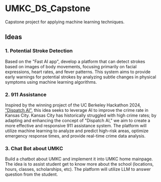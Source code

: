 # UMKC_DS_Capstone

Capstone project for applying machine learning techniques.

## Ideas

### 1. Potential Stroke Detection
Based on the "Fast AI app", develop a platform that can detect strokes based on images of body movements, focusing primarily on facial expressions, heart rates, and fever patterns. This system aims to provide early warnings for potential strokes by analyzing subtle changes in physical symptoms using machine learning algorithms.

### 2. 911 Assistance
Inspired by the winning project of the UC Berkeley Hackathon 2024, ["Dispatch AI"](https://www.youtube.com/watch?v=tsTeEkzO9xc), this idea seeks to leverage AI to improve the crime rate in Kansas City. Kansas City has historically struggled with high crime rates; by adapting and enhancing the concept of "Dispatch AI," we aim to create a more effective and responsive 911 assistance system. The platform will utilize machine learning to analyze and predict high-risk areas, optimize emergency response times, and provide real-time crime data analysis.

### 3. Chat Bot about UMKC
Build a chatbot about UMKC and implement it into UMKC home mainpage. The idea is to assist student get to know more about the school (locations, hours, classes, scholarships, etc). The platform will utilize LLM to answer question from the student. 
